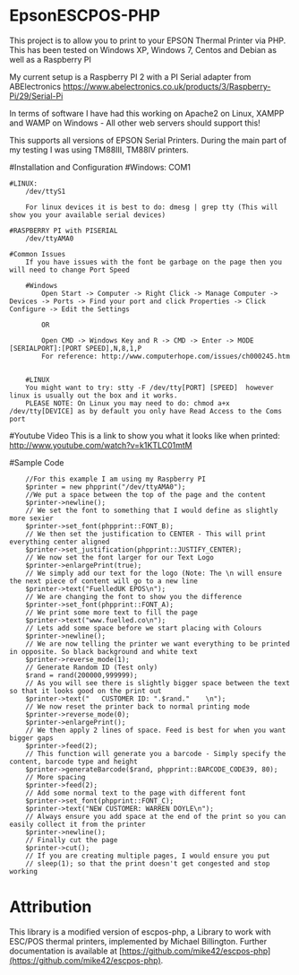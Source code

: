 # EpsonESCPOS-PHP
This project is to allow you to print to your EPSON Thermal Printer via PHP.
This has been tested on Windows XP, Windows 7, Centos and Debian as well as a Raspberry PI

My current setup is a Raspberry PI 2 with a PI Serial adapter from ABElectronics
https://www.abelectronics.co.uk/products/3/Raspberry-Pi/29/Serial-Pi

In terms of software I have had this working on Apache2 on Linux, XAMPP and WAMP on Windows - All other web servers should support this!

This supports all versions of EPSON Serial Printers. During the main part of my testing I was using  TM88III, TM88IV printers.


#Installation and Configuration
    #Windows:
        COM1

    #LINUX:
        /dev/ttyS1

        For linux devices it is best to do: dmesg | grep tty (This will show you your available serial devices)

    #RASPBERRY PI with PISERIAL
        /dev/ttyAMA0

    #Common Issues
        If you have issues with the font be garbage on the page then you will need to change Port Speed

        #Windows
            Open Start -> Computer -> Right Click -> Manage Computer -> Devices -> Ports -> Find your port and click Properties -> Click Configure -> Edit the Settings

            OR

            Open CMD -> Windows Key and R -> CMD -> Enter -> MODE [SERIALPORT]:[PORT SPEED],N,8,1,P
            For reference: http://www.computerhope.com/issues/ch000245.htm


        #LINUX
        You might want to try: stty -F /dev/tty[PORT] [SPEED]  however linux is usually out the box and it works.
        PLEASE NOTE: On Linux you may need to do: chmod a+x /dev/tty[DEVICE] as by default you only have Read Access to the Coms port

#Youtube Video
This is a link to show you what it looks like when printed:
http://www.youtube.com/watch?v=k1KTLC01mtM

#Sample Code

        //For this example I am using my Raspberry PI
        $printer = new phpprint("/dev/ttyAMA0");
        //We put a space between the top of the page and the content
        $printer->newline();
        // We set the font to something that I would define as slightly more sexier
        $printer->set_font(phpprint::FONT_B);
        // We then set the justification to CENTER - This will print everything center aligned
        $printer->set_justification(phpprint::JUSTIFY_CENTER);
        // We now set the font larger for our Text Logo
        $printer->enlargePrint(true);
        // We simply add our text for the logo (Note: The \n will ensure the next piece of content will go to a new line
        $printer->text("FuelledUK EPOS\n");
        // We are changing the font to show you the difference
        $printer->set_font(phpprint::FONT_A);
        // We print some more text to fill the page
        $printer->text("www.fuelled.co\n");
        // Lets add some space before we start placing with Colours
        $printer->newline();
        // We are now telling the printer we want everything to be printed in opposite. So black background and white text
        $printer->reverse_mode(1);
        // Generate Random ID (Test only)
        $rand = rand(200000,999999);
        // As you will see there is slightly bigger space between the text so that it looks good on the print out
        $printer->text("   CUSTOMER ID: ".$rand."    \n");
        // We now reset the printer back to normal printing mode
        $printer->reverse_mode(0);
        $printer->enlargePrint();
        // We then apply 2 lines of space. Feed is best for when you want bigger gaps
        $printer->feed(2);
        // This function will generate you a barcode - Simply specify the content, barcode type and height
        $printer->generateBarcode($rand, phpprint::BARCODE_CODE39, 80);
        // More spacing
        $printer->feed(2);
        // Add some normal text to the page with different font
        $printer->set_font(phpprint::FONT_C);
        $printer->text("NEW CUSTOMER: WARREN DOYLE\n");
        // Always ensure you add space at the end of the print so you can easily collect it from the printer
        $printer->newline();
        // Finally cut the page
        $printer->cut();
        // If you are creating multiple pages, I would ensure you put
        // sleep(1); so that the print doesn't get congested and stop working

# Attribution
This library is a modified version of escpos-php, a Library to work with ESC/POS thermal printers, implemented by Michael Billington. Further documentation is available at [https://github.com/mike42/escpos-php](https://github.com/mike42/escpos-php).
